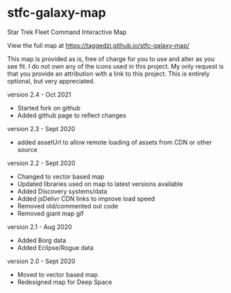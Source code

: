 # stfc-galaxy-map
Star Trek Fleet Command Interactive Map

View the full map at https://taggedzi.github.io/stfc-galaxy-map/

This map is provided as is, free of charge for you to use and alter as you see fit.
I do not own any of the icons used in this project.
My only request is that you provide an attribution with a link to this project. This is entirely optional, but very appreciated.

version 2.4 - Oct 2021
- Started fork on github
- Added github page to reflect changes

version 2.3 - Sept 2020
- added assetUrl to allow remote loading of assets from CDN or other source

version 2.2 - Sept 2020
- Changed to vector based map
- Updated libraries used on map to latest versions available
- Added Discovery systems/data
- Added jsDelivr CDN links to improve load speed
- Removed old/commented out code
- Removed giant map gif

version 2.1 - Aug 2020
- Added Borg data
- Added Eclipse/Rogue data

version 2.0 - Sept 2020
- Moved to vector based map
- Redesigned map for Deep Space
